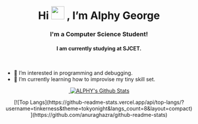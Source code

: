 
<h1 align="center"> Hi <img src="https://raw.githubusercontent.com/MartinHeinz/MartinHeinz/master/wave.gif" height="35px"> , I’m Alphy George</h1>
<h3 align="center">I'm a Computer Science Student!</h3>
<h4 align="center">I am currently studying at SJCET.</h4>
<br>

- 👀 I’m interested in programming and debugging.
- 🌱 I’m currently learning how to improvise my tiny skill set.
                    
<p align="center">
    <a href="https://github.com/anuraghazra/github-readme-stats">&nbsp;<img  src="https://github-readme-stats.vercel.app/api?username=alphygeorge&show_icons=true&theme=tokyonight&hide=issues,contribs" alt="ALPHY's Github Stats" /></a></p>
  
<p align="center">[![Top Langs](https://github-readme-stats.vercel.app/api/top-langs/?username=tinkerness&theme=tokyonight&langs_count=8&layout=compact)](https://github.com/anuraghazra/github-readme-stats)</p>

